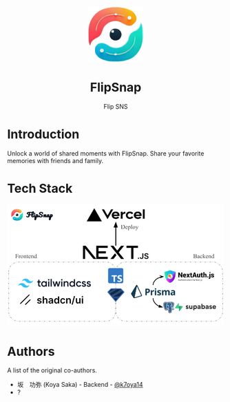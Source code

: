<p align="center">
    <img src="assets/logo.png" height="128"/>
    <h1 align="center">FlipSnap</h1>
    <p align="center">
    Flip SNS
    </p>
</p>

# Introduction
Unlock a world of shared moments with FlipSnap. Share your favorite memories with friends and family.

# Tech Stack
![Tech Stack](assets/tech-stack.png)

# Authors
A list of the original co-authors.
- 坂　功弥 (Koya Saka) - Backend - [@k7oya14](https://github.com/k7oya14)
- ?
